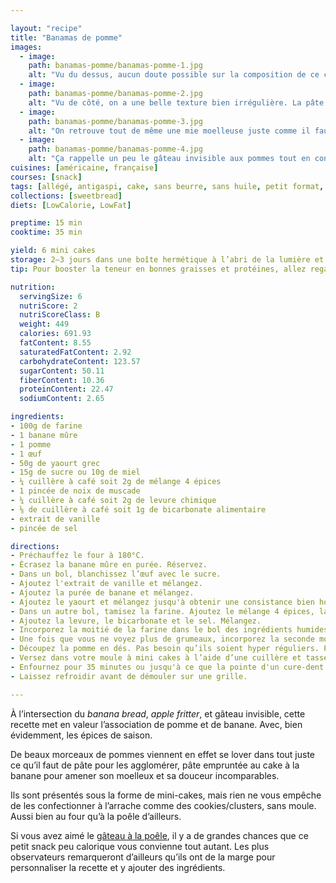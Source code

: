 ```yaml
---

layout: "recipe"
title: "Banamas de pomme"
images:
  - image:
    path: banamas-pomme/banamas-pomme-1.jpg
    alt: "Vu du dessus, aucun doute possible sur la composition de ce cake. C’est un amas de morceaux de pomme."
  - image:
    path: banamas-pomme/banamas-pomme-2.jpg
    alt: "Vu de côté, on a une belle texture bien irrégulière. La pâte ne fait qu’agglomérer les morceau de pomme. Une croûte s’est formée, certes, mais la pâte ne sert que de glue ou presque."
  - image:
    path: banamas-pomme/banamas-pomme-3.jpg
    alt: "On retrouve tout de même une mie moelleuse juste comme il faut, mais elle ne sert que de coussin aux morceaux de pomme bien fondants."
  - image:
    path: banamas-pomme/banamas-pomme-4.jpg
    alt: "Ça rappelle un peu le gâteau invisible aux pommes tout en conservant l’attrait du banana bread."
cuisines: [américaine, française]
courses: [snack]
tags: [allégé, antigaspi, cake, sans beurre, sans huile, petit format, automne, hiver]
collections: [sweetbread]
diets: [LowCalorie, LowFat]

preptime: 15 min
cooktime: 35 min

yield: 6 mini cakes
storage: 2–3 jours dans une boîte hermétique à l’abri de la lumière et de la chaleur. 5 jours au frigo. 2 mois au congélateur.
tip: Pour booster la teneur en bonnes graisses et protéines, allez regarder du côté des noix voire même de leur farine.

nutrition:
  servingSize: 6
  nutriScore: 2
  nutriScoreClass: B
  weight: 449
  calories: 691.93
  fatContent: 8.55
  saturatedFatContent: 2.92
  carbohydrateContent: 123.57
  sugarContent: 50.11
  fiberContent: 10.36
  proteinContent: 22.47
  sodiumContent: 2.65

ingredients:
- 100g de farine
- 1 banane mûre
- 1 pomme
- 1 œuf
- 50g de yaourt grec
- 15g de sucre ou 10g de miel
- ¼ cuillère à café soit 2g de mélange 4 épices
- 1 pincée de noix de muscade
- ¼ cuillère à café soit 2g de levure chimique
- ⅛ de cuillère à café soit 1g de bicarbonate alimentaire
- extrait de vanille
- pincée de sel

directions:
- Préchauffez le four à 180°C.
- Écrasez la banane mûre en purée. Réservez.
- Dans un bol, blanchissez l’œuf avec le sucre.
- Ajoutez l'extrait de vanille et mélangez. 
- Ajoutez la purée de banane et mélangez.
- Ajoutez le yaourt et mélangez jusqu'à obtenir une consistance bien homogène.
- Dans un autre bol, tamisez la farine. Ajoutez le mélange 4 épices, la muscade, et mélangez.
- Ajoutez la levure, le bicarbonate et le sel. Mélangez. 
- Incorporez la moitié de la farine dans le bol des ingrédients humides à la maryse. 
- Une fois que vous ne voyez plus de grumeaux, incorporez la seconde moitié.
- Découpez la pomme en dés. Pas besoin qu’ils soient hyper réguliers. Puis incorporez-les à la pâte à l’aide d’une maryse.
- Versez dans votre moule à mini cakes à l’aide d’une cuillère et tassez bien.
- Enfournez pour 35 minutes ou jusqu'à ce que la pointe d'un cure-dent ressorte sèche. 
- Laissez refroidir avant de démouler sur une grille.

---
```


À l’intersection du <i lang="en">banana bread</i>, <i lang="en">apple fritter</i>, et gâteau invisible, cette recette met en valeur l’association de pomme et de banane. Avec, bien évidemment, les épices de saison.

De beaux morceaux de pommes viennent en effet se lover dans tout juste ce qu’il faut de pâte pour les agglomérer, pâte empruntée au cake à la banane pour amener son moelleux et sa douceur incomparables.

Ils sont présentés sous la forme de mini-cakes, mais rien ne vous empêche de les confectionner à l’arrache comme des cookies/clusters, sans moule. Aussi bien au four qu’à la poêle d’ailleurs. 

Si vous avez aimé le [gâteau à la poêle](gateau-poele.html), il y a de grandes chances que ce petit snack peu calorique vous convienne tout autant. Les plus observateurs remarqueront d’ailleurs qu’ils ont de la marge pour personnaliser la recette et y ajouter des ingrédients.